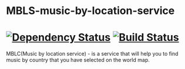 # MBLS-music-by-location-service
# [![Dependency Status](https://www.versioneye.com/user/projects/5985a6110fb24f004dca5202/badge.svg?style=flat-square)](https://www.versioneye.com/user/projects/5985a6110fb24f004dca5202)  [![Build Status](https://travis-ci.org/olegbal/MBLS-music-by-location-service.svg?branch=master)](https://travis-ci.org/olegbal/MBLS-music-by-location-service)
MBLC(Music by location service) - is a service that will help you to find music by country that you have selected on the world map.
